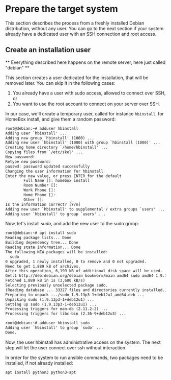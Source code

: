 # Prepare the target system

This section describes the process from a freshly installed Debian distribution, without any user. You can go to the
next section if your system already have a dedicated user with an SSH connection and root access.


## Create an installation user

** Everything described here happens on the remote server, here just called "debian" **

This section creates a user dedicated for the installation, that will be removed later. You can skip it in the following
cases:

1. You already have a user with sudo access, allowed to connect over SSH, or
2. You want to use the root account to connect on your server over SSH.

In our case, we'll create a temporary user, called for instance `hbinstall`, for HomeBox install, and give them a random
password:

```txt
root@debian:~# adduser hbinstall
Adding user `hbinstall' ...
Adding new group `hbinstall' (1000) ...
Adding new user `hbinstall' (1000) with group `hbinstall (1000)' ...
Creating home directory `/home/hbinstall' ...
Copying files from `/etc/skel' ...
New password:
Retype new password:
passwd: password updated successfully
Changing the user information for hbinstall
Enter the new value, or press ENTER for the default
        Full Name []: homebox install
        Room Number []:
        Work Phone []:
        Home Phone []:
        Other []:
Is the information correct? [Y/n]
Adding new user `hbinstall' to supplemental / extra groups `users' ...
Adding user `hbinstall' to group `users' ...
```

Now, let's install _sudo_, and add the new user to the sudo group:

```txt
root@debian:~# apt install sudo
Reading package lists... Done
Building dependency tree... Done
Reading state information... Done
The following NEW packages will be installed:
  sudo
0 upgraded, 1 newly installed, 0 to remove and 0 not upgraded.
Need to get 1,889 kB of archives.
After this operation, 6,199 kB of additional disk space will be used.
Get:1 http://deb.debian.org/debian bookworm/main amd64 sudo amd64 1.9.13p3-1+deb12u1 [1,889 kB]
Fetched 1,889 kB in 1s (3,680 kB/s)
Selecting previously unselected package sudo.
(Reading database ... 33327 files and directories currently installed.)
Preparing to unpack .../sudo_1.9.13p3-1+deb12u1_amd64.deb ...
Unpacking sudo (1.9.13p3-1+deb12u1) ...
Setting up sudo (1.9.13p3-1+deb12u1) ...
Processing triggers for man-db (2.11.2-2) ...
Processing triggers for libc-bin (2.36-9+deb12u3) ...
```

```txt
root@debian:~# adduser hbinstall sudo
Adding user `hbinstall' to group `sudo' ...
Done.
```

Now, the user hbinstall has administrative access on the system. The next step will let the user connect over ssh
without interaction.

In order for the system to run ansible commands, two packages need to be installed, if not already installed:

```sh
apt install python3 python3-apt
```
